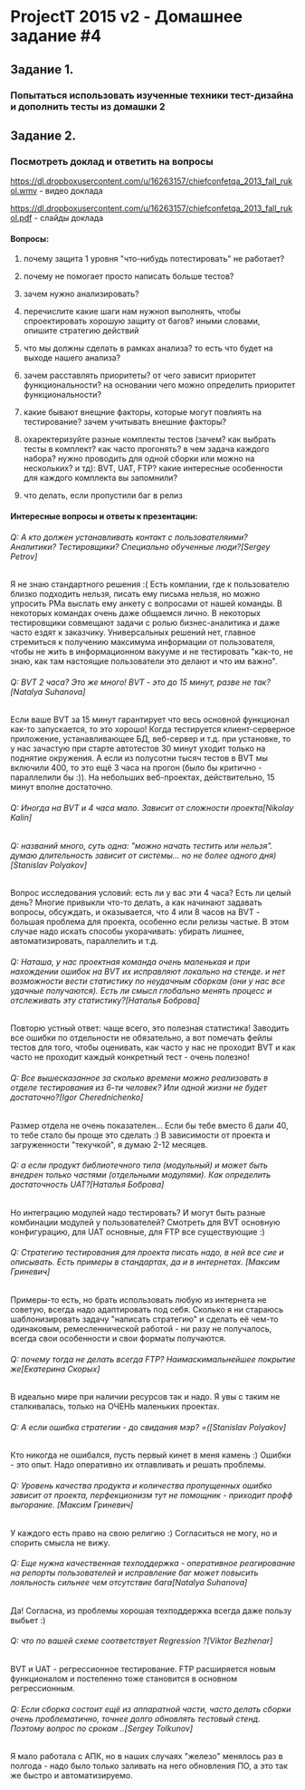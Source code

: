 # ProjectT 2015 v2 - Домашнее задание #4
## Задание 1.
### Попытаться использовать изученные техники тест-дизайна и дополнить тесты из домашки 2

## Задание 2.
### Посмотреть доклад и ответить на вопросы
https://dl.dropboxusercontent.com/u/16263157/chiefconfetqa_2013_fall_rukol.wmv - видео доклада

https://dl.dropboxusercontent.com/u/16263157/chiefconfetqa_2013_fall_rukol.pdf - слайды доклада

#### Вопросы:
1. почему защита 1 уровня "что-нибудь потестировать" не работает?

2. почему не помогает просто написать больше тестов?

3. зачем нужно анализировать?

4. перечислите какие шаги нам нужноп выполнять, чтобы спроектировать хорошую защиту от багов? иными словами, опишите стратегию действий

5. что мы должны сделать в рамках анализа? то есть что будет на выходе нашего анализа?

6. зачем расставлять приоритеты? от чего зависит приоритет функциональности? на основании чего можно определить приоритет функциональности?

7. какие бывают внещние факторы, которые могут повлиять на тестирование? зачем учитывать внешние факторы?

8. охаректеризуйте разные комплекты тестов (зачем? как выбрать тесты в комплект? как часто прогонять? в чем задача каждого набора? нужно проводить для одной сборки или можно на нескольких? и тд): BVT, UAT, FTP? какие интересные особенности для каждого комплекта вы запомнили?

9. что делать, если пропустили баг в релиз

#### Интересные вопросы и ответы к презентации:
###### Q: А кто должен устанавливать контакт с пользователяими? Аналитики? Тестировщики? Специально обученные люди?[Sergey Petrov] 
Я не знаю стандартного решения :( Есть компании, где к пользователю близко подходить нельзя, писать ему письма нельзя, но можно упросить РМа выслать ему анкету с вопросами от нашей команды. В некоторых командах очень даже общаемся лично. В некоторых тестировщики совмещают задачи с ролью бизнес-аналитика и даже часто ездят к заказчику.
Универсальных решений нет, главное стремиться к получению максимума информации от пользователя, чтобы не жить в информационном вакууме и не тестировать "как-то, не знаю, как там настоящие пользователи это делают и что им важно".

###### Q: BVT 2 часа? Это же много! BVT - это до 15 минут, разве не так?[Natalya Suhanova] 
Если ваше BVT за 15 минут гарантирует что весь основной функционал как-то запускается, то это хорошо! Когда тестируется клиент-серверное приложение, устанавливающее БД, веб-сервер и т.д. при установке, то у нас зачастую при старте автотестов 30 минут уходит только на поднятие окружения. А если из полусотни тысяч тестов в BVT мы включили 400, то это ещё 3 часа на прогон (было бы критично - параллелили бы :)). На небольших веб-проектах, действительно, 15 минут вполне достаточно.

###### Q: Иногда на BVT и 4 часа мало. Зависит от сложности проекта[Nikolay Kalin]
###### Q: названий много, суть одна: "можно начать тестить или нельзя". думаю длительность зависит от системы... но не более одного дня)[Stanislav Polyakov] 

Вопрос исследования условий: есть ли у вас эти 4 часа? Есть ли целый день? Многие привыкли что-то делать, а как начинают задавать вопросы, обсуждать, и оказывается, что 4 или 8 часов на BVT - большая проблема для проекта, особенно если релизы частые. В этом случае надо искать способы укорачивать: убирать лишнее, автоматизировать, параллелить и т.д.

###### Q: Наташа, у нас проектная команда очень маленькая и при нахождении ошибок на BVT их исправляют локально на стенде. и нет возможности вести статистику по неудачным сборкам (они у нас все удачные получаются). Есть ли смысл глобально менять процесс и отслеживать эту статистику?[Наталья Боброва] 
Повторю устный ответ: чаще всего, это полезная статистика! Заводить все ошибки по отдельности не обязательно, а вот помечать фейлы тестов для того, чтобы оценивать, как часто у нас не проходит BVT и как часто не проходит каждый конкретный тест - очень полезно!

###### Q: Все вышесказанное за сколько времени можно реализовать в отделе тестирования из 6-ти человек? Или одной жизни не будет достаточно?[Igor Cherednichenko]
Размер отдела не очень показателен... Если бы тебе вместо 6 дали 40, то тебе стало бы проще это сделать :) В зависимости от проекта и загруженности "текучкой", я думаю 2-12 месяцев.

###### Q: а если продукт библиотечного типа (модульный) и может быть внедрен только частями (отдельными модулями). Как определить достаточность UAT?[Наталья Боброва] 
Но интеграцию модулей надо тестировать? И могут быть разные комбинации модулей у пользователей? Смотреть для BVT основную конфигурацию, для UAT основные, для FTP все существующие :)

###### Q: Стратегию тестирования для проекта писать надо, в ней все сие и описывать. Есть примеры в стандартах, да и в интернетах. [Максим Гриневич] 
Примеры-то есть, но брать использовать любую из интернета не советую, всегда надо адаптировать под себя. Сколько я ни стараюсь шаблонизировать задачу "написать стратегию" и сделать её чем-то одинаковым, ремесленнической работой - ни разу не получалось, всегда свои особенности и свои форматы получаются.

###### Q: почему тогда не делать всегда FTP? Наимаскимальнейшее покрытие же[Екатерина Скорых] 
В идеально мире при наличии ресурсов так и надо. Я увы с таким не сталкивалась, только на ОЧЕНЬ маленьких проектах.

###### Q: А если ошибка стратегии - до свидания мэр? =([Stanislav Polyakov] 
Кто никогда не ошибался, пусть первый кинет в меня камень :) Ошибки - это опыт. Надо оперативно их отлавливать и решать проблемы.

###### Q: Уровень качества продукта и количества пропущенных ошибко зависит от проекта, перфекционизм тут не помощник - приходит профф выгорание. [Максим Гриневич] 
У каждого есть право на свою религию :) Согласиться не могу, но и спорить смысла не вижу.

###### Q: Еще нужна качественная техподдержка - оперативное реагирование на репорты пользователей и исправление баг может повысить лояльность сильнее чем отсутствие бага[Natalya Suhanova] 
Да! Согласна, из проблемы хорошая техподдержка всегда даже пользу выбьет :)

###### Q: что по вашей схеме соответствует Regression ?[Viktor Bezhenar]
 BVT и UAT - регрессионное тестирование. FTP расширяется новым функционалом и постепенно тоже становится в основном регрессионным.

###### Q: Если сборка состоит ещё из аппаратной части, часто делать сборки очень проблематично, точнее долго обновлять тестовый стенд. Поэтому вопрос по срокам ..[Sergey Tolkunov] 
Я мало работала с АПК, но в наших случаях "железо" менялось раз в полгода - надо было только заливать на него обновления ПО, а это так же быстро и автоматизируемо. 
